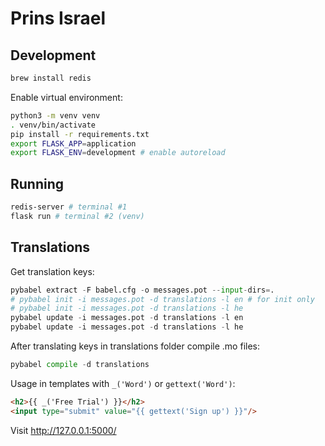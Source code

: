 # Prins Israel

## Development

```sh
brew install redis
```

Enable virtual environment:

```sh
python3 -m venv venv
. venv/bin/activate
pip install -r requirements.txt
export FLASK_APP=application
export FLASK_ENV=development # enable autoreload
```

## Running

```sh
redis-server # terminal #1
flask run # terminal #2 (venv)
```

## Translations

Get translation keys:

```python
pybabel extract -F babel.cfg -o messages.pot --input-dirs=.
# pybabel init -i messages.pot -d translations -l en # for init only
# pybabel init -i messages.pot -d translations -l he
pybabel update -i messages.pot -d translations -l en
pybabel update -i messages.pot -d translations -l he
```

After translating keys in translations folder compile .mo files:

```python
pybabel compile -d translations
```

Usage in templates with `_('Word')` or `gettext('Word')`:

```html
<h2>{{ _('Free Trial') }}</h2>
<input type="submit" value="{{ gettext('Sign up') }}"/>
```


Visit http://127.0.0.1:5000/
